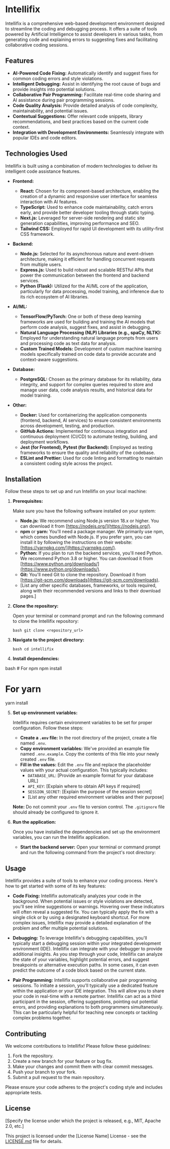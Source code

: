 
# Intellifix

Intellifix is a comprehensive web-based development environment designed to streamline the coding and debugging process. It offers a suite of tools powered by Artificial Intelligence to assist developers in various tasks, from generating code and explaining errors to suggesting fixes and facilitating collaborative coding sessions.

## Features

*   **AI-Powered Code Fixing:** Automatically identify and suggest fixes for common coding errors and style violations.
*   **Intelligent Debugging:** Assist in identifying the root cause of bugs and provide insights into potential solutions.
*   **Collaborative Pair Programming:** Facilitate real-time code sharing and AI assistance during pair programming sessions.
*   **Code Quality Analysis:** Provide detailed analysis of code complexity, maintainability, and potential issues.
*   **Contextual Suggestions:** Offer relevant code snippets, library recommendations, and best practices based on the current code context.
*   **Integration with Development Environments:** Seamlessly integrate with popular IDEs and code editors.

## Technologies Used

Intellifix is built using a combination of modern technologies to deliver its intelligent code assistance features.

*   **Frontend:**
    *   **React:** Chosen for its component-based architecture, enabling the creation of a dynamic and responsive user interface for seamless interaction with AI features.
    *   **TypeScript:** Used to enhance code maintainability, catch errors early, and provide better developer tooling through static typing.
    *   **Next.js:** Leveraged for server-side rendering and static site generation capabilities, improving performance and SEO.
    *   **Tailwind CSS:** Employed for rapid UI development with its utility-first CSS framework.

*   **Backend:**
    *   **Node.js:** Selected for its asynchronous nature and event-driven architecture, making it efficient for handling concurrent requests from multiple users.
    *   **Express.js:** Used to build robust and scalable RESTful APIs that power the communication between the frontend and backend services.
    *   **Python (Flask):** Utilized for the AI/ML core of the application, particularly for data processing, model training, and inference due to its rich ecosystem of AI libraries.

*   **AI/ML:**
    *   **TensorFlow/PyTorch:** One or both of these deep learning frameworks are used for building and training the AI models that perform code analysis, suggest fixes, and assist in debugging.
    *   **Natural Language Processing (NLP) Libraries (e.g., spaCy, NLTK):** Employed for understanding natural language prompts from users and processing code as text data for analysis.
    *   **Custom Trained Models:** Development of custom machine learning models specifically trained on code data to provide accurate and context-aware suggestions.

*   **Database:**
    *   **PostgreSQL:** Chosen as the primary database for its reliability, data integrity, and support for complex queries required to store and manage user data, code analysis results, and historical data for model training.

*   **Other:**
    *   **Docker:** Used for containerizing the application components (frontend, backend, AI services) to ensure consistent environments across development, testing, and production.
    *   **GitHub Actions:** Implemented for continuous integration and continuous deployment (CI/CD) to automate testing, building, and deployment workflows.
    *   **Jest (for Frontend), Pytest (for Backend):** Employed as testing frameworks to ensure the quality and reliability of the codebase.
    *   **ESLint and Prettier:** Used for code linting and formatting to maintain a consistent coding style across the project.


## Installation

Follow these steps to set up and run Intellifix on your local machine:

1.  **Prerequisites:**

    Make sure you have the following software installed on your system:

    *   **Node.js:** We recommend using Node.js version 18.x or higher. You can download it from [https://nodejs.org/](https://nodejs.org/).
    *   **npm** or **yarn:** You'll need a package manager. We primarily use npm, which comes bundled with Node.js. If you prefer yarn, you can install it by following the instructions on their website: [https://yarnpkg.com/](https://yarnpkg.com/).
    *   **Python:** If you plan to run the backend services, you'll need Python. We recommend Python 3.8 or higher. You can download it from [https://www.python.org/downloads/](https://www.python.org/downloads/).
    *   **Git:** You'll need Git to clone the repository. Download it from [https://git-scm.com/downloads](https://git-scm.com/downloads).
    *   [List any other specific databases, frameworks, or tools required, along with their recommended versions and links to their download pages.]


2.  **Clone the repository:**

    Open your terminal or command prompt and run the following command to clone the Intellifix repository:

        bash git clone <repository_url>

3.  **Navigate to the project directory:**


        bash cd intellifix

4.  **Install dependencies:**


bash # For npm npm install

# For yarn
yarn install


5.  **Set up environment variables:**

    Intellifix requires certain environment variables to be set for proper configuration. Follow these steps:

    *   **Create a `.env` file:** In the root directory of the project, create a file named `.env`.
    *   **Copy environment variables:** We've provided an example file named `.env.example`. Copy the contents of this file into your newly created `.env` file.
    *   **Fill in the values:** Edit the `.env` file and replace the placeholder values with your actual configuration. This typically includes:
        *   `DATABASE_URL`: [Provide an example format for your database URL]
        *   `API_KEY`: [Explain where to obtain API keys if required]
        *   `SESSION_SECRET`: [Explain the purpose of the session secret]
        *   [List any other required environment variables and their purpose]

    **Note:** Do not commit your `.env` file to version control. The `.gitignore` file should already be configured to ignore it.

6.  **Run the application:**

    Once you have installed the dependencies and set up the environment variables, you can run the Intellifix application.

    *   **Start the backend server:** Open your terminal or command prompt and run the following command from the project's root directory:

    


## Usage

Intellifix provides a suite of tools to enhance your coding process. Here's how to get started with some of its key features:

*   **Code Fixing:** Intellifix automatically analyzes your code in the background. When potential issues or style violations are detected, you'll see inline suggestions or warnings. Hovering over these indicators will often reveal a suggested fix. You can typically apply the fix with a single click or by using a designated keyboard shortcut. For more complex issues, Intellifix may provide a detailed explanation of the problem and offer multiple potential solutions.

*   **Debugging:** To leverage Intellifix's debugging capabilities, you'll typically start a debugging session within your integrated development environment (IDE). Intellifix can integrate with your debugger to provide additional insights. As you step through your code, Intellifix can analyze the state of your variables, highlight potential errors, and suggest breakpoints or alternative execution paths. In some cases, it can even predict the outcome of a code block based on the current state.

*   **Pair Programming:** Intellifix supports collaborative pair programming sessions. To initiate a session, you'll typically use a dedicated feature within the application or your IDE integration. This will allow you to share your code in real-time with a remote partner. Intellifix can act as a third participant in the session, offering suggestions, pointing out potential errors, and providing explanations to both programmers simultaneously. This can be particularly helpful for teaching new concepts or tackling complex problems together.

## Contributing

We welcome contributions to Intellifix! Please follow these guidelines:

1.  Fork the repository.
2.  Create a new branch for your feature or bug fix.
3.  Make your changes and commit them with clear commit messages.
4.  Push your branch to your fork.
5.  Submit a pull request to the main repository.

Please ensure your code adheres to the project's coding style and includes appropriate tests.

## License

[Specify the license under which the project is released, e.g., MIT, Apache 2.0, etc.]

This project is licensed under the [License Name] License - see the [LICENSE.md](LICENSE.md) file for details.
